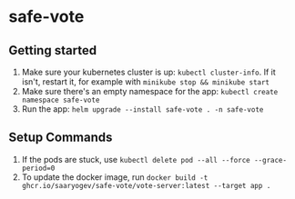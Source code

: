 # safe-vote

## Getting started

1. Make sure your kubernetes cluster is up: `kubectl cluster-info`. If it isn't, restart it, for example with `minikube stop && minikube start`
2. Make sure there's an empty namespace for the app: `kubectl create namespace safe-vote`
3. Run the app: `helm upgrade --install safe-vote . -n safe-vote`

## Setup Commands

1. If the pods are stuck, use `kubectl delete pod --all --force --grace-period=0`
2. To update the docker image, run `docker build -t ghcr.io/saaryogev/safe-vote/vote-server:latest --target app .`